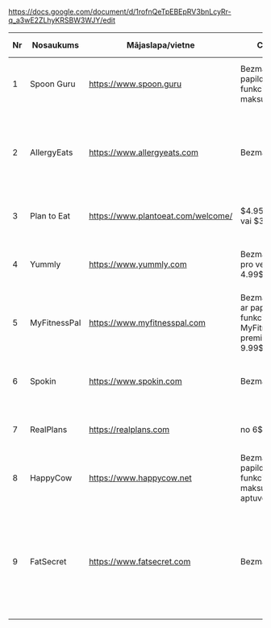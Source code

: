 https://docs.google.com/document/d/1rofnQeTpEBEpRV3bnLcyRr-q_a3wE2ZLhyKRSBW3WJY/edit


|Nr|Nosaukums|Mājaslapa/vietne|Cena|Apraksts|Mūsu uzlabojumi|Trūkumi|
|--|---------|----------------|----|---|--------------|--------|
|1|Spoon Guru |https://www.spoon.guru|Bezmaksas, papildu funkcijas par maksu| Palīdz izvairīties no alerģēniem, piedāvā personalizētas ēdienkartes.| |
|2|AllergyEats|https://www.allergyeats.com|Bezmaksas|Sniedz informāciju par alerģēniem restorānos, balstoties uz lietotāju atsauksmēm|Rada konkrētu produktu ieteikumus, kas izkļauj alergēnus saturošās uzturvielas||
|3|Plan to Eat|https://www.plantoeat.com/welcome/|$4.95 mēnesī vai $39 gadā.|Ēdienkartes plānošana un recepšu pārvaldība|Iespēja pievienot savus alergēnus||
|4|Yummly|https://www.yummly.com|Bezmaksas, pro versija 4.99$/mēnesī|Ēdienkartes plānošana, iespēja veikt iepirkumu tieši no lietotnes.
|5| MyFitnessPal|https://www.myfitnesspal.com|Bezmaksas, ar papildu funkcijām MyFitnessPal premium 9.99$|Kaloriju skaitīšana, uztura un treniņu žurnāls
|6|Spokin|https://www.spokin.com|Bezmaksas|Kopiena ar receptēm, pārtikas un restorānu rekomendācijām
|7|RealPlans|https://realplans.com|no 6$ mēnesī | Personalizētas ēdienkartes un veselīgas receptes
|8|HappyCow|https://www.happycow.net|Bezmaksas, papildu funkcijas par maksu aptuveni $4.|Palīdz atrast vegāniem un veģetāriešiem draudzīgas vietas|Būs iespēja pievienot alerģijas
|9|FatSecret|https://www.fatsecret.com|Bezmaksas|Kaloriju skaitīšana un ēdienkartes izsekošana|Veidos produktu ieteikumus un to patērēšanas daudzumus balstoties no patērētā kaloriju skaita un alerģijām
